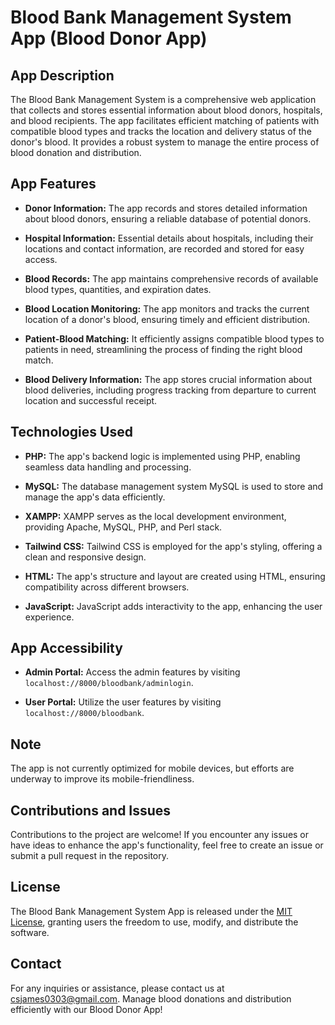 # Blood Bank Management System App (Blood Donor App)

## App Description

The Blood Bank Management System is a comprehensive web application that collects and stores essential information about blood donors, hospitals, and blood recipients. The app facilitates efficient matching of patients with compatible blood types and tracks the location and delivery status of the donor's blood. It provides a robust system to manage the entire process of blood donation and distribution.

## App Features

- **Donor Information:** The app records and stores detailed information about blood donors, ensuring a reliable database of potential donors.

- **Hospital Information:** Essential details about hospitals, including their locations and contact information, are recorded and stored for easy access.

- **Blood Records:** The app maintains comprehensive records of available blood types, quantities, and expiration dates.

- **Blood Location Monitoring:** The app monitors and tracks the current location of a donor's blood, ensuring timely and efficient distribution.

- **Patient-Blood Matching:** It efficiently assigns compatible blood types to patients in need, streamlining the process of finding the right blood match.

- **Blood Delivery Information:** The app stores crucial information about blood deliveries, including progress tracking from departure to current location and successful receipt.

## Technologies Used

- **PHP:** The app's backend logic is implemented using PHP, enabling seamless data handling and processing.

- **MySQL:** The database management system MySQL is used to store and manage the app's data efficiently.

- **XAMPP:** XAMPP serves as the local development environment, providing Apache, MySQL, PHP, and Perl stack.

- **Tailwind CSS:** Tailwind CSS is employed for the app's styling, offering a clean and responsive design.

- **HTML:** The app's structure and layout are created using HTML, ensuring compatibility across different browsers.

- **JavaScript:** JavaScript adds interactivity to the app, enhancing the user experience.

## App Accessibility

- **Admin Portal:** Access the admin features by visiting `localhost://8000/bloodbank/adminlogin`.

- **User Portal:** Utilize the user features by visiting `localhost://8000/bloodbank`.

## Note

The app is not currently optimized for mobile devices, but efforts are underway to improve its mobile-friendliness.

## Contributions and Issues

Contributions to the project are welcome! If you encounter any issues or have ideas to enhance the app's functionality, feel free to create an issue or submit a pull request in the repository.

## License

The Blood Bank Management System App is released under the [MIT License](link-to-license), granting users the freedom to use, modify, and distribute the software.

## Contact

For any inquiries or assistance, please contact us at [csjames0303@gmail.com](mailto:csjames0303@gmail.com). Manage blood donations and distribution efficiently with our Blood Donor App!
